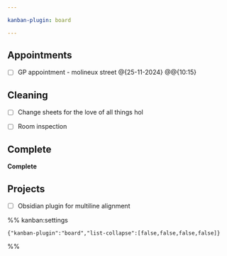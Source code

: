 ```yaml
---

kanban-plugin: board

---
```


## Appointments

- [ ] GP appointment - molineux street @{25-11-2024} @@{10:15}


## Cleaning

- [ ] Change sheets for the love of all things hol
- [ ] Room inspection


## Complete

**Complete**


## Projects

- [ ] Obsidian plugin for multiline alignment




%% kanban:settings
```
{"kanban-plugin":"board","list-collapse":[false,false,false,false]}
```
%%